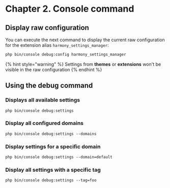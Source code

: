 # Chapter 2. Console command

## Display raw configuration

You can execute the next command to display the current raw configuration for the extension alias `harmony_settings_manager`:

```bash
php bin/console debug:config harmony_settings_manager
```

{% hint style="warning" %}
Settings from **themes** or **extensions** won't be visible in the raw configuration
{% endhint %}

## Using the debug command

### Displays all available settings

```text
php bin/console debug:settings
```

### Display all configured domains

```text
php bin/console debug:settings --domains
```

### Display settings for a specific domain

```text
php bin/console debug:settings --domain=default
```

### Display all settings with a specific tag

```text
php bin/console debug:settings --tag=foo
```

